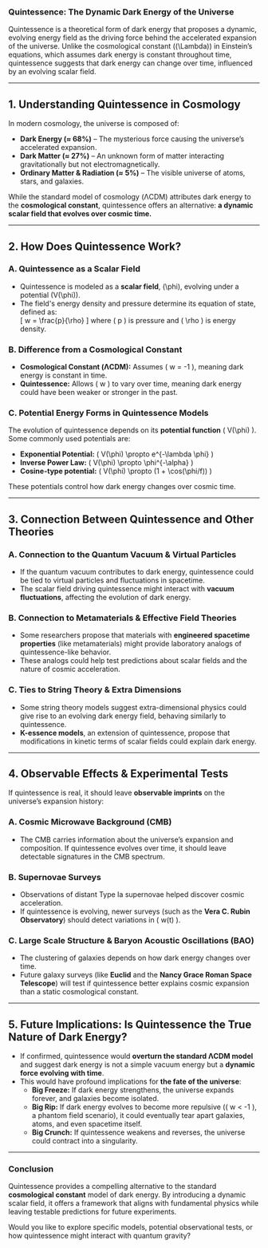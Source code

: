 ### **Quintessence: The Dynamic Dark Energy of the Universe**  

Quintessence is a theoretical form of dark energy that proposes a dynamic, evolving energy field as the driving force behind the accelerated expansion of the universe. Unlike the cosmological constant (\(\Lambda\)) in Einstein’s equations, which assumes dark energy is constant throughout time, quintessence suggests that dark energy can change over time, influenced by an evolving scalar field.

---

## **1. Understanding Quintessence in Cosmology**  
In modern cosmology, the universe is composed of:  
- **Dark Energy (≈ 68%)** – The mysterious force causing the universe’s accelerated expansion.  
- **Dark Matter (≈ 27%)** – An unknown form of matter interacting gravitationally but not electromagnetically.  
- **Ordinary Matter & Radiation (≈ 5%)** – The visible universe of atoms, stars, and galaxies.  

While the standard model of cosmology (ΛCDM) attributes dark energy to the **cosmological constant**, quintessence offers an alternative: **a dynamic scalar field that evolves over cosmic time.**

---

## **2. How Does Quintessence Work?**  

### **A. Quintessence as a Scalar Field**  
- Quintessence is modeled as a **scalar field**, \(\phi\), evolving under a potential \(V(\phi)\).  
- The field's energy density and pressure determine its equation of state, defined as:  
  \[
  w = \frac{p}{\rho}
  \]
  where \( p \) is pressure and \( \rho \) is energy density.

### **B. Difference from a Cosmological Constant**  
- **Cosmological Constant (ΛCDM):** Assumes \( w = -1 \), meaning dark energy is constant in time.  
- **Quintessence:** Allows \( w \) to vary over time, meaning dark energy could have been weaker or stronger in the past.

### **C. Potential Energy Forms in Quintessence Models**  
The evolution of quintessence depends on its **potential function** \( V(\phi) \). Some commonly used potentials are:  
- **Exponential Potential:** \( V(\phi) \propto e^{-\lambda \phi} \)  
- **Inverse Power Law:** \( V(\phi) \propto \phi^{-\alpha} \)  
- **Cosine-type potential:** \( V(\phi) \propto (1 + \cos(\phi/f)) \)  

These potentials control how dark energy changes over cosmic time.

---

## **3. Connection Between Quintessence and Other Theories**  

### **A. Connection to the Quantum Vacuum & Virtual Particles**  
- If the quantum vacuum contributes to dark energy, quintessence could be tied to virtual particles and fluctuations in spacetime.  
- The scalar field driving quintessence might interact with **vacuum fluctuations**, affecting the evolution of dark energy.

### **B. Connection to Metamaterials & Effective Field Theories**  
- Some researchers propose that materials with **engineered spacetime properties** (like metamaterials) might provide laboratory analogs of quintessence-like behavior.  
- These analogs could help test predictions about scalar fields and the nature of cosmic acceleration.

### **C. Ties to String Theory & Extra Dimensions**  
- Some string theory models suggest extra-dimensional physics could give rise to an evolving dark energy field, behaving similarly to quintessence.
- **K-essence models**, an extension of quintessence, propose that modifications in kinetic terms of scalar fields could explain dark energy.

---

## **4. Observable Effects & Experimental Tests**  
If quintessence is real, it should leave **observable imprints** on the universe’s expansion history:

### **A. Cosmic Microwave Background (CMB)**
- The CMB carries information about the universe’s expansion and composition. If quintessence evolves over time, it should leave detectable signatures in the CMB spectrum.

### **B. Supernovae Surveys**
- Observations of distant Type Ia supernovae helped discover cosmic acceleration.
- If quintessence is evolving, newer surveys (such as the **Vera C. Rubin Observatory**) should detect variations in \( w(t) \).

### **C. Large Scale Structure & Baryon Acoustic Oscillations (BAO)**
- The clustering of galaxies depends on how dark energy changes over time.
- Future galaxy surveys (like **Euclid** and the **Nancy Grace Roman Space Telescope**) will test if quintessence better explains cosmic expansion than a static cosmological constant.

---

## **5. Future Implications: Is Quintessence the True Nature of Dark Energy?**  

- If confirmed, quintessence would **overturn the standard ΛCDM model** and suggest dark energy is not a simple vacuum energy but a **dynamic force evolving with time**.  
- This would have profound implications for **the fate of the universe**:  
  - **Big Freeze:** If dark energy strengthens, the universe expands forever, and galaxies become isolated.  
  - **Big Rip:** If dark energy evolves to become more repulsive (\( w < -1 \), a phantom field scenario), it could eventually tear apart galaxies, atoms, and even spacetime itself.  
  - **Big Crunch:** If quintessence weakens and reverses, the universe could contract into a singularity.  

---

### **Conclusion**
Quintessence provides a compelling alternative to the standard **cosmological constant** model of dark energy. By introducing a dynamic scalar field, it offers a framework that aligns with fundamental physics while leaving testable predictions for future experiments.  

Would you like to explore specific models, potential observational tests, or how quintessence might interact with quantum gravity?

